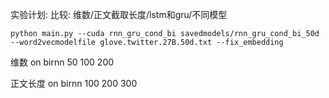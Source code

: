 实验计划:
比较: 维数/正文截取长度/lstm和gru/不同模型

```
python main.py --cuda rnn_gru_cond_bi savedmodels/rnn_gru_cond_bi_50d --word2vecmodelfile glove.twitter.27B.50d.txt --fix_embedding
```

维数 on birnn
50
100
200

正文长度 on birnn
100
200
300

